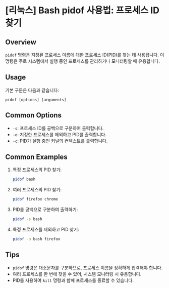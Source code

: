 # [리눅스] Bash pidof 사용법: 프로세스 ID 찾기

## Overview
`pidof` 명령은 지정된 프로세스 이름에 대한 프로세스 ID(PID)를 찾는 데 사용됩니다. 이 명령은 주로 시스템에서 실행 중인 프로세스를 관리하거나 모니터링할 때 유용합니다.

## Usage
기본 구문은 다음과 같습니다:
```
pidof [options] [arguments]
```

## Common Options
- `-s`: 프로세스 ID를 공백으로 구분하여 출력합니다. 
- `-o`: 지정한 프로세스를 제외하고 PID를 출력합니다.
- `-c`: PID가 실행 중인 커널의 컨텍스트를 출력합니다.

## Common Examples
1. 특정 프로세스의 PID 찾기:
   ```bash
   pidof bash
   ```

2. 여러 프로세스의 PID 찾기:
   ```bash
   pidof firefox chrome
   ```

3. PID를 공백으로 구분하여 출력하기:
   ```bash
   pidof -s bash
   ```

4. 특정 프로세스를 제외하고 PID 찾기:
   ```bash
   pidof -o bash firefox
   ```

## Tips
- `pidof` 명령은 대소문자를 구분하므로, 프로세스 이름을 정확하게 입력해야 합니다.
- 여러 프로세스를 한 번에 찾을 수 있어, 시스템 모니터링 시 유용합니다.
- PID를 사용하여 `kill` 명령과 함께 프로세스를 종료할 수 있습니다.